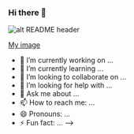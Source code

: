 ### Hi there 👋

![alt README header](https://raw.githubusercontent.com/csuwaki/csuwaki/master/assert/covergit.png)

[My image](csuwaki.github.com/csuwaki/img/covergit.jpg)

- 🔭 I’m currently working on ...
- 🌱 I’m currently learning ...
- 👯 I’m looking to collaborate on ...
- 🤔 I’m looking for help with ...
- 💬 Ask me about ...
- 📫 How to reach me: ...
- 😄 Pronouns: ...
- ⚡ Fun fact: ...
-->
